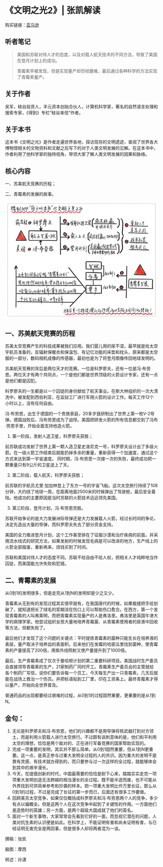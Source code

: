 《文明之光2》| 张凯解读
=============================

购买链接：[亚马逊](https://www.amazon.cn/文明之光-吴军/dp/B06XPGZJ79/ref=sr_1_8?s=books&ie=UTF8&qid=1512226189&sr=1-8&keywords=硅谷之谜)

听者笔记
-----------------------------

> 美国和苏联对待人才的态度，以及对载人航天技术的不同方法，导致了美国在登月计划上的成功。
>
> 青霉素早被发现，但是实现量产却历经磨难，最后通过各种科学的方法实现了青霉素量产。

关于作者
-----------------------------

吴军，硅谷投资人，丰元资本创始合伙人，计算机科学家，著名的自然语言处理和搜索专家，《得到》专栏“硅谷来信”作者。

关于本书
-----------------------------

这本书《文明之光》是作者走遍世界各地，探访现存的文明遗迹，查阅了世界各大博物馆相关的文物资料和文献之后写下的对于人类文明发展的见解。在这本书中，作者利用了他科学家的独特视角，带领大家了解人类文明发展的因果和脉络。

核心内容
-----------------------------

一、苏美航天竞赛的历程；

二、青霉素的发展的故事。
 
![](tech-history-02/001.JPG)

一、苏美航天竞赛的历程
-----------------------------

苏美太空竞赛产生的科技成果被我们应用。我们婴儿用的尿不湿，最早就是给太空宇航员准备的，反辐射保暖衣和保温包、有记忆功能的床垫和枕头，原来都是太空服的一部分，数码相机成像的传感器，最初也是为了将登月图像传回地球发明的。

苏美航天竞赛的背后是两位天才的竞赛。一位是科罗廖夫，还有一位是冯·布劳恩。两位天才有两个共同点，一个是他们都是世界顶级的火箭设计专家，还有一点是他们都是囚犯。

科罗廖夫的一生都是以一个囚徒的身份献给了航天事业。在斯大林组织的一次大清洗中，被发配到西伯利亚，在监狱工厂进行军用火箭的设计工作。每天工作12个小时以上，没有任何自由。

冯·布劳恩，出生于德国的一个贵族家庭，20多岁就研制出了世界上第一枚V-2导弹。德国战败后，冯布劳恩成为了战俘。美国把研发火箭的所有信息都交到了冯布·劳恩手里，开始全面支持他造火箭。

1. 第一阶段，发射人造卫星，科罗廖夫获胜；

前苏联成功发射了世界上第一颗人造卫星史泼尼克一号，科罗廖夫设计出了多级火箭。在一级火箭工作结束后就能扔掉多余的重量，重新获得一个加速度，通过这个方式来达到第一宇宙速度。
同时期，冯·布劳恩一次接一次的失败，最终成功把一颗重量只有9公斤的卫星送上了天。

2. 第二阶段，载人航天，科罗廖夫获胜；

前苏联的宇航员尤里·加加林登上了东方一号的宇宙飞船。这次太空旅行持续了108分钟，大约绕了地球一周，在距离地面2500米的时候弹出了驾驶舱，最后安全着陆。他成功的主要原因是当时苏联的火箭技术远远领先美国。

3. 第三阶段，登月计划，冯·布劳恩完胜。

苏联开始争论的是大力发展洲际导弹还是大力发展载人火箭，经过长时间的争论，决定先造出大量的导弹，而科罗廖夫失去了部分资金支持。

美国的全力推进登月计划，这个工作甚至排在了征服沙漠和治疗疾病的前面。并采用流水线式的研究方法，如果发射的时候发现毛病是可以改进的地方，生产线上的火箭全部报废，重新再来，烧钱买到了时间。

苏联和美国对待人才的态度不同。苏联不给自由不给人权，把相关人才纯粹地当作囚徒，而美国能允许失败和犯错。

二、青霉素的发展
-----------------------------

从0到1的发明很多，但是走完从1到N的发明却是少之又少。

青霉素从无到有的发现过程其实很早就有，在我国唐代的时候，如果裁缝把手给划破了，就知道把长了绿毛的浆糊涂在伤口上可以帮助伤口愈合。在西方，第一个发现青霉素的人叫弗莱明，而把青霉素实现量产的人是弗洛里。弗洛里是英国牛津大学的病理学家。他尝试组织女孩大量地培养青霉菌、从青霉素使用者的尿液中回收等方法，但都失败了。

最后他们才发现了这个问题的关键点：平时提炼青霉素的菌种只能生长在培养液的表层，量产取决于培养皿的表面积。后来他们在发霉的哈密瓜里找到菌种，使青霉素的产量提高了200倍，用紫外线照射又使产量提升到了1000倍。

最后，生产青霉素成了仅次于曼哈顿计划的第二重要科研项目。美国战时生产委员会直接领导青霉素的生产，21家制药厂同时开工。青霉素生产委员会的主管就给各个制药厂写信，说你们要告诉每一个员工，今天每生产出一只青霉素，几天后就能在战场上救治一个伤员。并把标语贴到工厂里，印在工资条上。最终青霉素才得以量产，开始向全世界普及。

普通药品的出现都要经过艰难的过程，从0到1的过程固然重要，更重要的是从1到N。

金句：
-----------------------------

1. 无论是科罗廖夫和冯·布劳恩，他们的兴趣都不是用导弹将核武器打到对方领土，而是利用火箭载人进行太空旅行。不过颇有讽刺意味的是，他们和平利用太空的理想，恰恰是两个敌对的、正在进行军备竞赛的国家帮助实现的。
2. 完成一项重要的发明，其实并不那么简单。从0到1固然重要，但从1到N更重要。这一点，是真正参与过重大发明全过程的人的共识。因为重大的发明不是靠有灵感、有技术就办得到的，而只要参与过一次这样的全过程，就能够体会到其中的艰辛漫长。
3. 今天，在提倡创新的时代，中国最需要的恰恰是耐下心来，踏踏实实走完一项项重大发明创造无法跨越的相当漫长的全过程。既不能半途而废，也不可能从外界找到可供简单参考和抄袭的样本。把一项重大发明比作万里长征，那么从0到1的过程，不过是完成了长征的第一步而已，后面还有很多工作要做。
4. 回顾美苏太空竞争，如果仅仅概括成科罗廖夫和冯·布劳恩两个人的竞争，多少有点以偏概全。但是这两个人在这次竞争中起到了关键性的作用。一方面他们是造势时的英雄；另一方面，是两个超级大国成就了他们的英名。
5. 面对一个新生事物，大家常常会先看到它好的一面，而忽视它潜在的问题，人类对抗生素的认识便是如此。在科学上，不能证明有害和尚未证明有害，与已经证明无害完全是两回事，但是很多人却将两者混为一谈。

撰稿：张凯

脑图：摩西

转述：孙潇